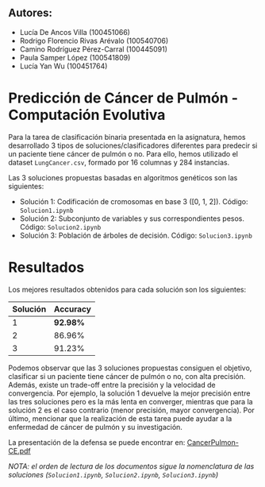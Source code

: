 ## Autores:
- Lucía De Ancos Villa (100451066)
- Rodrigo Florencio Rivas Arévalo (100540706)
- Camino Rodríguez Pérez-Carral (100445091)
- Paula Samper López (100541809)
- Lucía Yan Wu (100451764)

# **Predicción de Cáncer de Pulmón - Computación Evolutiva**

Para la tarea de clasificación binaria presentada en la asignatura, hemos desarrollado 3 tipos de soluciones/clasificadores diferentes para predecir si un paciente tiene cáncer de pulmón o no. Para ello, hemos utilizado el dataset `LungCancer.csv`, formado por 16 columnas y 284 instancias. 

Las 3 soluciones propuestas basadas en algoritmos genéticos son las siguientes:
- Solución 1: Codificación de cromosomas en base 3 ([0, 1, 2]). Código: `Solucion1.ipynb`
- Solución 2: Subconjunto de variables y sus correspondientes pesos. Código: `Solucion2.ipynb`
- Solución 3: Población de árboles de decisión. Código: `Solucion3.ipynb`

# Resultados

Los mejores resultados obtenidos para cada solución son los siguientes:

Solución | Accuracy
--- | --- 
1 | **92.98%**
2 | 86.96%
3 | 91.23% 

Podemos observar que las 3 soluciones propuestas consiguen el objetivo, clasificar si un paciente tiene cáncer de pulmón o no, con alta precisión.
Además, existe un trade-off entre la precisión y la velocidad de convergencia. Por ejemplo, la solución 1 devuelve la mejor precisión entre las tres soluciones pero es la más lenta en converger, mientras que para la solución 2 es el caso contrario (menor precisión, mayor convergencia).
Por último, mencionar que la realización de     esta tarea puede ayudar a la enfermedad de cáncer de pulmón y su investigación.

La presentación de la defensa se puede encontrar en: [CancerPulmon-CE.pdf](CancerPulmon-CE.pdf)

*NOTA: el orden de lectura de los documentos sigue la nomenclatura de las soluciones (`Solucion1.ipynb`, `Solucion2.ipynb`, `Solucion3.ipynb`)*